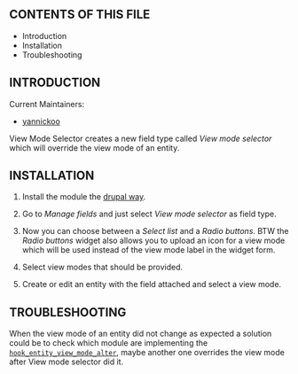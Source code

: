 CONTENTS OF THIS FILE
---------------------

 * Introduction
 * Installation
 * Troubleshooting


INTRODUCTION
------------

Current Maintainers:

* [yannickoo](http://drupal.org/user/531118)

View Mode Selector creates a new field type called *View mode selector* which will override the view mode of an entity.

INSTALLATION
------------

1. Install the module the [drupal way](http://drupal.org/documentation/install/modules-themes/modules-7).

2. Go to *Manage fields* and just select *View mode selector* as field type.

3. Now you can choose between a *Select list* and a *Radio buttons*. BTW the *Radio buttons* widget also allows you to upload an icon for a view mode which will be used instead of the view mode label in the widget form.

4. Select view modes that should be provided.

5. Create or edit an entity with the field attached and select a view mode.

TROUBLESHOOTING
---------------

When the view mode of an entity did not change as expected a solution could be to check which module are implementing the [`hook_entity_view_mode_alter`](https://api.drupal.org/api/drupal/modules!system!system.api.php/function/hook_entity_view_mode_alter/7), maybe another one overrides the view mode after View mode selector did it.

